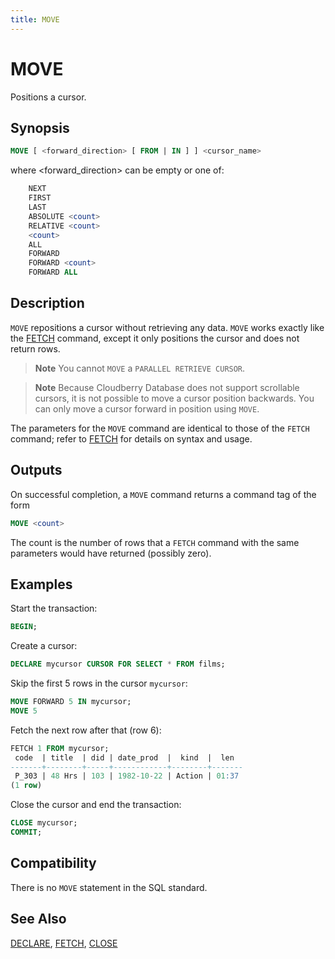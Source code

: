 ```yaml
---
title: MOVE
---
```


# MOVE

Positions a cursor.

## Synopsis

```sql
MOVE [ <forward_direction> [ FROM | IN ] ] <cursor_name>
```

where <forward_direction> can be empty or one of:

```sql
    NEXT
    FIRST
    LAST
    ABSOLUTE <count>
    RELATIVE <count>
    <count>
    ALL
    FORWARD
    FORWARD <count>
    FORWARD ALL
```

## Description

`MOVE` repositions a cursor without retrieving any data. `MOVE` works exactly like the [FETCH](/docs/sql-stmts/sql-stmt-fetch.md) command, except it only positions the cursor and does not return rows.

> **Note** You cannot `MOVE` a `PARALLEL RETRIEVE CURSOR`.

> **Note** Because Cloudberry Database does not support scrollable cursors, it is not possible to move a cursor position backwards. You can only move a cursor forward in position using `MOVE`.

The parameters for the `MOVE` command are identical to those of the `FETCH` command; refer to [FETCH](/docs/sql-stmts/sql-stmt-fetch.md) for details on syntax and usage.

## Outputs

On successful completion, a `MOVE` command returns a command tag of the form

```sql
MOVE <count>
```

The count is the number of rows that a `FETCH` command with the same parameters would have returned (possibly zero).

## Examples

Start the transaction:

```sql
BEGIN;
```

Create a cursor:

```sql
DECLARE mycursor CURSOR FOR SELECT * FROM films;
```

Skip the first 5 rows in the cursor `mycursor`:

```sql
MOVE FORWARD 5 IN mycursor;
MOVE 5
```

Fetch the next row after that (row 6):

```sql
FETCH 1 FROM mycursor;
 code  | title  | did | date_prod  |  kind  |  len
-------+--------+-----+------------+--------+-------
 P_303 | 48 Hrs | 103 | 1982-10-22 | Action | 01:37
(1 row)
```

Close the cursor and end the transaction:

```sql
CLOSE mycursor;
COMMIT;
```

## Compatibility

There is no `MOVE` statement in the SQL standard.

## See Also

[DECLARE](/docs/sql-stmts/sql-stmt-declare.md), [FETCH](/docs/sql-stmts/sql-stmt-fetch.md), [CLOSE](/docs/sql-stmts/sql-stmt-close.md)
